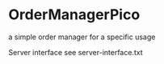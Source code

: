 # OrderManagerPico
a simple order manager for a specific usage

Server interface see server-interface.txt